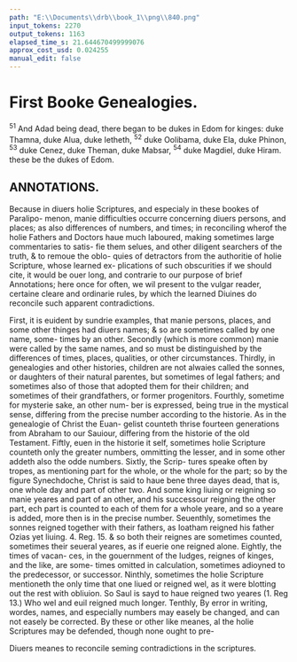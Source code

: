 ```yaml
---
path: "E:\\Documents\\drb\\book_1\\png\\840.png"
input_tokens: 2270
output_tokens: 1163
elapsed_time_s: 21.644670499999076
approx_cost_usd: 0.024255
manual_edit: false
---
```

# First Booke Genealogies.

<sup>51</sup> And Adad being dead, there began to be dukes in Edom for kinges: duke Thamna, duke Alua, duke Ietheth, <sup>52</sup> duke Oolibama, duke Ela, duke Phinon, <sup>53</sup> duke Cenez, duke Theman, duke Mabsar, <sup>54</sup> duke Magdiel, duke Hiram. these be the dukes of Edom.

## ANNOTATIONS.

Because in diuers holie Scriptures, and especialy in these bookes of Paralipo-
menon, manie difficulties occurre concerning diuers persons, and places; as also
differences of numbers, and times; in reconciling wherof the holie Fathers and
Doctors haue much laboured, making sometimes large commentaries to satis-
fie them selues, and other diligent searchers of the truth, & to remoue the oblo-
quies of detractors from the authoritie of holie Scripture, whose learned ex-
plications of such obscurities if we should cite, it would be ouer long, and
contrarie to our purpose of brief Annotations; here once for often, we wil
present to the vulgar reader, certaine cleare and ordinarie rules, by which
the learned Diuines do reconcile such apparent contradictions.

First, it is euident by sundrie examples, that manie persons, places, and some
other thinges had diuers names; & so are sometimes called by one name, some-
times by an other. Secondly (which is more common) manie were called by the
same names, and so must be distinguished by the differences of times, places,
qualities, or other circumstances. Thirdly, in genealogies and other histories,
children are not alwaies called the sonnes, or daughters of their natural
parentes, but sometimes of legal fathers; and sometimes also of those that
adopted them for their children; and sometimes of their grandfathers, or
former progenitors. Fourthly, sometime for mysterie sake, an other num-
ber is expressed, being true in the mystical sense, differing from the precise
number according to the historie. As in the genealogie of Christ the Euan-
gelist counteth thrise fourteen generations from Abraham to our Sauiour,
differing from the historie of the old Testament. Fiftly, euen in the historie it
self, sometimes holie Scripture counteth only the greater numbers, ommitting
the lesser, and in some other addeth also the odde numbers. Sixtly, the Scrip-
tures speake often by tropes, as mentioning part for the whole, or the whole
for the part; so by the figure Synechdoche, Christ is said to haue bene three
dayes dead, that is, one whole day and part of other two. And some king liuing
or reigning so manie yeares and part of an other, and his successour reigning
the other part, ech part is counted to each of them for a whole yeare, and so a
yeare is added, more then is in the precise number. Seuenthly, sometimes the
sonnes reigned together with their fathers, as Ioatham reigned his father Ozias
yet liuing. 4. Reg. 15. & so both their reignes are sometimes counted, sometimes
their seueral yeares, as if euerie one reigned alone. Eightly, the times of vacan-
ces, in the gouernment of the Iudges, reignes of kinges, and the like, are some-
times omitted in calculation, sometimes adioyned to the predecessor, or
successor. Ninthly, sometimes the holie Scripture mentioneth the only time that
one liued or reigned wel, as it were blotting out the rest with obliuion. So Saul
is sayd to haue reigned two yeares (1. Reg 13.) Who wel and euil reigned much
longer. Tenthly, By error in writing, wordes, names, and especially numbers
may easely be changed, and can not easely be corrected. By these or other like
meanes, al the holie Scriptures may be defended, though none ought to pre-

[^1]: Differences of names, numbers, & times, found in holie scriptures, make them hard to be vnderstood.

<aside>Diuers meanes to reconcile seming contradictions in the scriptures.</aside>

[^2]: 1.

[^3]: 2.

[^4]: 3.

[^5]: 4.

[^6]: Mat. 1.

[^7]: 5.

[^8]: 6.

[^9]: 7.

[^10]: 8.

[^11]: 9.

[^12]: 10.